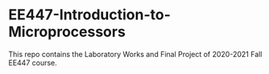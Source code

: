 # EE447-Introduction-to-Microprocessors
This repo contains the Laboratory Works and Final Project of 2020-2021 Fall EE447 course.
